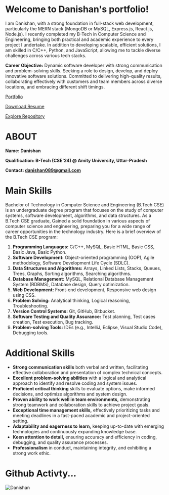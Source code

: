 # Welcome to Danishan's portfolio!

I am Danishan, with a strong foundation in full-stack web development, particularly the MERN stack (MongoDB or MySQL, Express.js, React.js, Node.js). I recently completed my B-Tech in Computer Science and Engineering, bringing both practical and academic experience to every project I undertake. In addition to developing scalable, efficient solutions, I am skilled in C/C++, Python, and JavaScript, allowing me to tackle diverse challenges across various tech stacks.

**Career Objective:** Dynamic software developer with strong communication and problem-solving skills. Seeking a role to design, develop, and deploy innovative software solutions. Committed to delivering high-quality results, collaborating effectively with customers and team members across diverse locations, and embracing different shift timings.
 
 [Portfolio](https://danishan1.github.io/portfolio/)
 
 [Download Resume](https://danishan1.github.io/portfolio/html/danishan-resume.html)
 
 [Explore Repository](https://github.com/Danishan1?tab=repositories)

 
 #
 # ABOUT
 
 **Name: Danishan**
  
 **Qualification: B-Tech (CSE'24) @ Amity University, Uttar-Pradesh** 
 
 **Contact: danishan089@gmail.com**
 
 ##### 
 
 
 
 # Main Skills
 
Bachelor of Technology in Computer Science and Engineering (B.Tech CSE) is an undergraduate degree program that focuses on the study of computer systems, software development, algorithms, and data structures. As a B.Tech CSE graduate, Gained a solid foundation in various aspects of computer science and engineering, preparing you for a wide range of career opportunities in the technology industry. Here is a brief overview of the B.Tech CSE program:

1. **Programming Languages:** C/C++, MySQL, Basic HTML, Basic CSS, Basic Java, Basic Python.
2. **Software Development:** Object-oriented programming (OOP), Agile methodology, Software Development Life Cycle (SDLC).
3. **Data Structures and Algorithms:** Arrays, Linked Lists, Stacks, Queues, Trees, Graphs, Sorting algorithms, Searching algorithms.
4. **Database Management:** MySQL, Relational Database Management System (RDBMS), Database design, Query optimization.
5. **Web Development:** Front-end development, Responsive web design using CSS.
6. **Problem Solving:** Analytical thinking, Logical reasoning, Troubleshooting.
7. **Version Control Systems:** Git, GitHub, Bitbucket.
8. **Software Testing and Quality Assurance:** Test planning, Test cases creation, Test execution, Bug tracking.
9. **Problem-solving Tools:** IDEs (e.g., IntelliJ, Eclipse, Visual Studio Code), Debugging tools.


 # Additional Skills

- **Strong communication skills** both verbal and written, facilitating effective collaboration and presentation of complex technical concepts.
- **Excellent problem-solving abilities** with a logical and analytical approach to identify and resolve coding and system issues.
- **Proficient critical thinking** skills to evaluate options, make informed decisions, and optimize algorithms and system design.
- **Proven ability to work well in team environments,** demonstrating strong teamwork and collaboration skills to achieve project goals.
- **Exceptional time management skills,** effectively prioritizing tasks and meeting deadlines in a fast-paced academic and project-oriented setting.
- **Adaptability and eagerness to learn,** keeping up-to-date with emerging technologies and continuously expanding knowledge base.
- **Keen attention to detail,** ensuring accuracy and efficiency in coding, debugging, and quality assurance processes.
- **Professionalism** in conduct, maintaining integrity, and exhibiting a strong work ethic.

 
 

# Github Activty... 


![Danishan](https://github-readme-stats.vercel.app/api?username=Danishan1&&show_icons=true&&title&title_color=17202A&icon_color=A2D9CE&text_color=daf7dc&bg_color=16A085)

